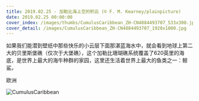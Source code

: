 ```yaml
---
title: 2019.02.25 - 加勒比海上空的积云 (© F. M. Kearney/plainpicture)
date: 2019.02.25 00:00:00
cover_index: /images/thumbs/CumulusCaribbean_ZH-CN4884493707_533x300.jpg
cover_detail: /images/CumulusCaribbean_ZH-CN4884493707_1920x1080.jpg
---
```


如果我们能潜到壁纸中那些快乐的小云层下面那湛蓝海水中，就会看到地球上第二大的贝里斯堡礁（仅次于大堡礁），这个加勒比珊瑚礁系统覆盖了620英里的海底，是世界上最大的海牛种群的家园，这里还生活着世界上最大的鱼类之一：鲸鲨。

欧洲

![CumulusCaribbean](/images/CumulusCaribbean_ZH-CN4884493707_1920x1080.jpg)
